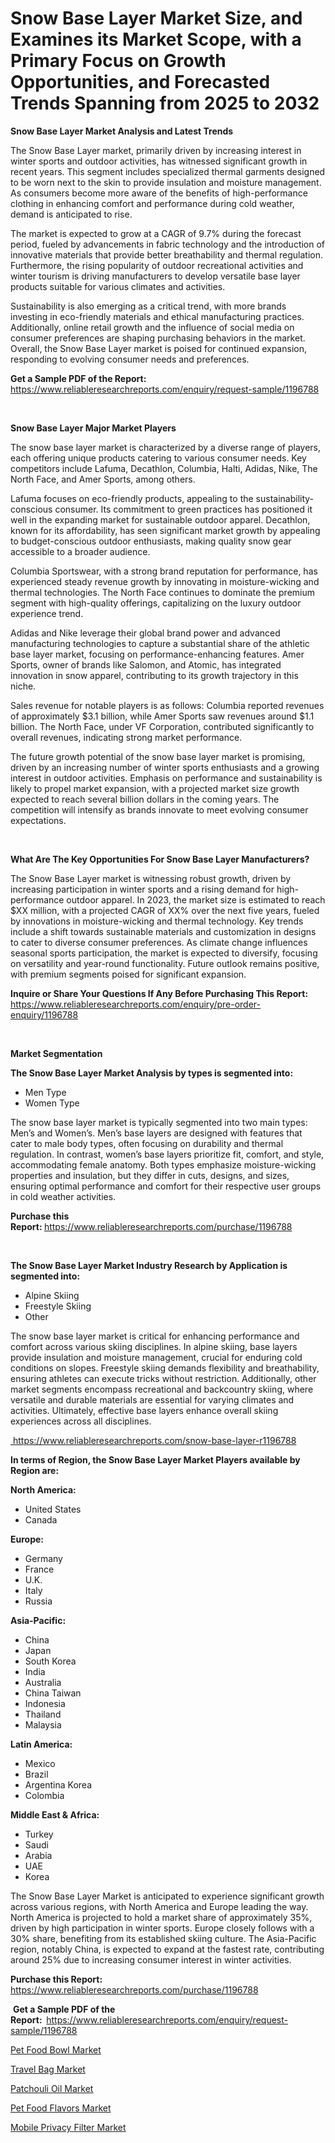 <p><h1>Snow Base Layer Market Size, and Examines its Market Scope, with a Primary Focus on Growth Opportunities, and Forecasted Trends Spanning from 2025 to 2032</h1></p><p><strong>Snow Base Layer Market Analysis and Latest Trends</strong></p>
<p><p>The Snow Base Layer market, primarily driven by increasing interest in winter sports and outdoor activities, has witnessed significant growth in recent years. This segment includes specialized thermal garments designed to be worn next to the skin to provide insulation and moisture management. As consumers become more aware of the benefits of high-performance clothing in enhancing comfort and performance during cold weather, demand is anticipated to rise.</p><p>The market is expected to grow at a CAGR of 9.7% during the forecast period, fueled by advancements in fabric technology and the introduction of innovative materials that provide better breathability and thermal regulation. Furthermore, the rising popularity of outdoor recreational activities and winter tourism is driving manufacturers to develop versatile base layer products suitable for various climates and activities.</p><p>Sustainability is also emerging as a critical trend, with more brands investing in eco-friendly materials and ethical manufacturing practices. Additionally, online retail growth and the influence of social media on consumer preferences are shaping purchasing behaviors in the market. Overall, the Snow Base Layer market is poised for continued expansion, responding to evolving consumer needs and preferences.</p></p>
<p><strong>Get a Sample PDF of the Report:&nbsp;</strong> <a href="https://www.reliableresearchreports.com/enquiry/request-sample/1196788?utm_campaign=33&utm_medium=2&utm_source=Github&utm_content=ia&utm_term=04042025&utm_id=snow-base-layer">https://www.reliableresearchreports.com/enquiry/request-sample/1196788</a></p>
<p>&nbsp;</p>
<p><strong>Snow Base Layer Major Market Players</strong></p>
<p><p>The snow base layer market is characterized by a diverse range of players, each offering unique products catering to various consumer needs. Key competitors include Lafuma, Decathlon, Columbia, Halti, Adidas, Nike, The North Face, and Amer Sports, among others.</p><p>Lafuma focuses on eco-friendly products, appealing to the sustainability-conscious consumer. Its commitment to green practices has positioned it well in the expanding market for sustainable outdoor apparel. Decathlon, known for its affordability, has seen significant market growth by appealing to budget-conscious outdoor enthusiasts, making quality snow gear accessible to a broader audience.</p><p>Columbia Sportswear, with a strong brand reputation for performance, has experienced steady revenue growth by innovating in moisture-wicking and thermal technologies. The North Face continues to dominate the premium segment with high-quality offerings, capitalizing on the luxury outdoor experience trend.</p><p>Adidas and Nike leverage their global brand power and advanced manufacturing technologies to capture a substantial share of the athletic base layer market, focusing on performance-enhancing features. Amer Sports, owner of brands like Salomon, and Atomic, has integrated innovation in snow apparel, contributing to its growth trajectory in this niche.</p><p>Sales revenue for notable players is as follows: Columbia reported revenues of approximately $3.1 billion, while Amer Sports saw revenues around $1.1 billion. The North Face, under VF Corporation, contributed significantly to overall revenues, indicating strong market performance.</p><p>The future growth potential of the snow base layer market is promising, driven by an increasing number of winter sports enthusiasts and a growing interest in outdoor activities. Emphasis on performance and sustainability is likely to propel market expansion, with a projected market size growth expected to reach several billion dollars in the coming years. The competition will intensify as brands innovate to meet evolving consumer expectations.</p></p>
<p>&nbsp;</p>
<p><strong>What Are The Key Opportunities For Snow Base Layer Manufacturers?</strong></p>
<p><p>The Snow Base Layer market is witnessing robust growth, driven by increasing participation in winter sports and a rising demand for high-performance outdoor apparel. In 2023, the market size is estimated to reach $XX million, with a projected CAGR of XX% over the next five years, fueled by innovations in moisture-wicking and thermal technology. Key trends include a shift towards sustainable materials and customization in designs to cater to diverse consumer preferences. As climate change influences seasonal sports participation, the market is expected to diversify, focusing on versatility and year-round functionality. Future outlook remains positive, with premium segments poised for significant expansion.</p></p>
<p><strong>Inquire or Share Your Questions If Any Before Purchasing This Report:</strong> <a href="https://www.reliableresearchreports.com/enquiry/pre-order-enquiry/1196788?utm_campaign=33&utm_medium=2&utm_source=Github&utm_content=ia&utm_term=04042025&utm_id=snow-base-layer">https://www.reliableresearchreports.com/enquiry/pre-order-enquiry/1196788</a></p>
<p>&nbsp;</p>
<p><strong>Market Segmentation</strong></p>
<p><strong>The Snow Base Layer Market Analysis by types is segmented into:</strong></p>
<p><ul><li>Men Type</li><li>Women Type</li></ul></p>
<p><p>The snow base layer market is typically segmented into two main types: Men’s and Women’s. Men’s base layers are designed with features that cater to male body types, often focusing on durability and thermal regulation. In contrast, women’s base layers prioritize fit, comfort, and style, accommodating female anatomy. Both types emphasize moisture-wicking properties and insulation, but they differ in cuts, designs, and sizes, ensuring optimal performance and comfort for their respective user groups in cold weather activities.</p></p>
<p><strong>Purchase this Report:&nbsp;</strong><a href="https://www.reliableresearchreports.com/purchase/1196788?utm_campaign=33&utm_medium=2&utm_source=Github&utm_content=ia&utm_term=04042025&utm_id=snow-base-layer">https://www.reliableresearchreports.com/purchase/1196788</a></p>
<p>&nbsp;</p>
<p><strong>The Snow Base Layer Market Industry Research by Application is segmented into:</strong></p>
<p><ul><li>Alpine Skiing</li><li>Freestyle Skiing</li><li>Other</li></ul></p>
<p><p>The snow base layer market is critical for enhancing performance and comfort across various skiing disciplines. In alpine skiing, base layers provide insulation and moisture management, crucial for enduring cold conditions on slopes. Freestyle skiing demands flexibility and breathability, ensuring athletes can execute tricks without restriction. Additionally, other market segments encompass recreational and backcountry skiing, where versatile and durable materials are essential for varying climates and activities. Ultimately, effective base layers enhance overall skiing experiences across all disciplines.</p></p>
<p><a href="https://www.reliableresearchreports.com/snow-base-layer-r1196788?utm_campaign=33&utm_medium=2&utm_source=Github&utm_content=ia&utm_term=04042025&utm_id=snow-base-layer">&nbsp;https://www.reliableresearchreports.com/snow-base-layer-r1196788</a></p>
<p><strong>In terms of Region, the Snow Base Layer Market Players available by Region are:</strong></p>
<p>
    <p> <strong> North America: </strong>
        <ul>
            <li>United States</li>
            <li>Canada</li>
        </ul>
        </p> 
    <p> <strong> Europe: </strong>
        <ul>
            <li>Germany</li>
            <li>France</li>
            <li>U.K.</li>
            <li>Italy</li>
            <li>Russia</li>
        </ul>
        </p> 
    <p> <strong> Asia-Pacific: </strong>
        <ul>
            <li>China</li>
            <li>Japan</li>
            <li>South Korea</li>
            <li>India</li>
            <li>Australia</li>
            <li>China Taiwan</li>
            <li>Indonesia</li>
            <li>Thailand</li>
            <li>Malaysia</li>
        </ul>
        </p> 
    <p> <strong> Latin America: </strong>
        <ul>
            <li>Mexico</li>
            <li>Brazil</li>
            <li>Argentina Korea</li>
            <li>Colombia</li>
        </ul>
        </p> 
    <p> <strong> Middle East & Africa: </strong>
        <ul>
            <li>Turkey</li>
            <li>Saudi</li>
            <li>Arabia</li>
            <li>UAE</li>
            <li>Korea</li>
        </ul>
    </p>
    </p>
<p><p>The Snow Base Layer Market is anticipated to experience significant growth across various regions, with North America and Europe leading the way. North America is projected to hold a market share of approximately 35%, driven by high participation in winter sports. Europe closely follows with a 30% share, benefiting from its established skiing culture. The Asia-Pacific region, notably China, is expected to expand at the fastest rate, contributing around 25% due to increasing consumer interest in winter activities.</p></p>
<p><strong>Purchase this Report: </strong><a href="https://www.reliableresearchreports.com/purchase/1196788?utm_campaign=33&utm_medium=2&utm_source=Github&utm_content=ia&utm_term=04042025&utm_id=snow-base-layer">https://www.reliableresearchreports.com/purchase/1196788</a></p>
<p>&nbsp;<strong>Get a Sample PDF of the Report:&nbsp;&nbsp;</strong><a href="https://www.reliableresearchreports.com/enquiry/request-sample/1196788?utm_campaign=33&utm_medium=2&utm_source=Github&utm_content=ia&utm_term=04042025&utm_id=snow-base-layer">https://www.reliableresearchreports.com/enquiry/request-sample/1196788</a></p>
<p><strong></strong></p>
<p><p><a href="https://github.com/elvutedipela/Market-Research-Report-List-1/blob/main/pet-food-bowl-market.md?utm_campaign=33&utm_medium=2&utm_source=Github&utm_content=ia&utm_term=04042025&utm_id=snow-base-layer">Pet Food Bowl Market</a></p><p><a href="https://github.com/sawrovpipolo/Market-Research-Report-List-1/blob/main/travel-bag-market.md?utm_campaign=33&utm_medium=2&utm_source=Github&utm_content=ia&utm_term=04042025&utm_id=snow-base-layer">Travel Bag Market</a></p><p><a href="https://github.com/nkbaroga/Market-Research-Report-List-1/blob/main/patchouli-oil-market.md?utm_campaign=33&utm_medium=2&utm_source=Github&utm_content=ia&utm_term=04042025&utm_id=snow-base-layer">Patchouli Oil Market</a></p><p><a href="https://github.com/ritooesiaba/Market-Research-Report-List-1/blob/main/pet-food-flavors-market.md?utm_campaign=33&utm_medium=2&utm_source=Github&utm_content=ia&utm_term=04042025&utm_id=snow-base-layer">Pet Food Flavors Market</a></p><p><a href="https://github.com/hedbomkrahe/Market-Research-Report-List-1/blob/main/mobile-privacy-filter-market.md?utm_campaign=33&utm_medium=2&utm_source=Github&utm_content=ia&utm_term=04042025&utm_id=snow-base-layer">Mobile Privacy Filter Market</a></p></p>